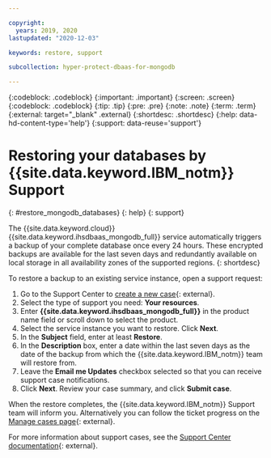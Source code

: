 ```yaml
---

copyright:
  years: 2019, 2020
lastupdated: "2020-12-03"

keywords: restore, support

subcollection: hyper-protect-dbaas-for-mongodb

---
```


{:codeblock: .codeblock}
{:important: .important}
{:screen: .screen}
{:codeblock: .codeblock}
{:tip: .tip}
{:pre: .pre}
{:note: .note}
{:term: .term}
{:external: target="_blank" .external}
{:shortdesc: .shortdesc}
{:help: data-hd-content-type='help'}
{:support: data-reuse='support'}

# Restoring your databases by {{site.data.keyword.IBM_notm}} Support
{: #restore_mongodb_databases}
{: help} 
{: support}

The {{site.data.keyword.cloud}} {{site.data.keyword.ihsdbaas_mongodb_full}} service automatically triggers a backup of your complete database once every 24 hours. These encrypted backups are available for the last seven days and redundantly available on local storage in all availability zones of the supported regions.
{: shortdesc}

To restore a backup to an existing service instance, open a support request:
1. Go to the Support Center to [create a new case](https://cloud.ibm.com/unifiedsupport/cases/form){: external}.
2. Select the type of support you need: **Your resources**.
3. Enter **{{site.data.keyword.ihsdbaas_mongodb_full}}** in the product name field or scroll down to select the product.
4. Select the service instance you want to restore. Click **Next**.
5. In the **Subject** field, enter at least **Restore**.
6. In the **Description** box, enter a date within the last seven days as the date of the backup from which the {{site.data.keyword.IBM_notm}} team will restore from.
7. Leave the **Email me Updates** checkbox selected so that you can receive support case notifications.
8. Click **Next**. Review your case summary, and click **Submit case**. 

When the restore completes, the {{site.data.keyword.IBM_notm}} Support team will inform you. Alternatively you can follow the ticket progress on the [Manage cases page](https://cloud.ibm.com/unifiedsupport/cases){: external}.

For more information about support cases, see the [Support Center documentation](/docs/get-support?topic=get-support-open-case){: external}.
